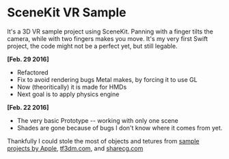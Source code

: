 # SceneKit VR Sample

It's a 3D VR sample project using SceneKit. Panning with a finger tilts the camera, while with two fingers makes you move. It's my very first Swift project, the code might not be a perfect yet, but still legable.

**[Feb. 29 2016]**
- Refactored
- Fix to avoid rendering bugs Metal makes, by forcing it to use GL
- Now (theoritically) it is made for HMDs 
- Next goal is to apply physics engine

**[Feb. 22 2016]** 
- The very basic Prototype -- working with only one scene
- Shades are gone because of bugs I don't know where it comes from yet.

Thankfully I could stole the most of objects and tetures from <a href="https://developer.apple.com/library/ios/samplecode/SceneKitReel/Introduction/Intro.html">sample projects by Apple</a>, <a href="http://tf3dm.com/">tf3dm.com</a>, and <a href="http://sharecg.com">sharecg.com</a>
